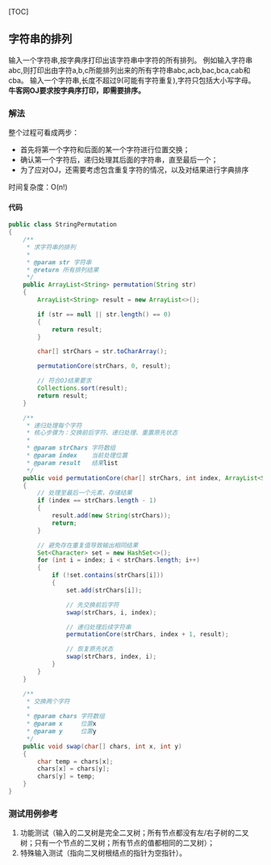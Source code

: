 [TOC]

## 字符串的排列

输入一个字符串,按字典序打印出该字符串中字符的所有排列。
例如输入字符串abc,则打印出由字符a,b,c所能排列出来的所有字符串abc,acb,bac,bca,cab和cba。
输入一个字符串,长度不超过9(可能有字符重复),字符只包括大小写字母。
**牛客网OJ要求按字典序打印，即需要排序。**

### 解法
整个过程可看成两步：
+ 首先将第一个字符和后面的某一个字符进行位置交换；
+ 确认第一个字符后，递归处理其后面的字符串，直至最后一个；
+ 为了应对OJ，还需要考虑包含重复字符的情况，以及对结果进行字典排序

时间复杂度：O(n!)


#### 代码
```java
public class StringPermutation
{
    /**
     * 求字符串的排列
     *
     * @param str 字符串
     * @return 所有排列结果
     */
    public ArrayList<String> permutation(String str)
    {
        ArrayList<String> result = new ArrayList<>();

        if (str == null || str.length() == 0)
        {
            return result;
        }

        char[] strChars = str.toCharArray();

        permutationCore(strChars, 0, result);

        // 符合OJ结果要求
        Collections.sort(result);
        return result;
    }

    /**
     * 递归处理每个字符
     * 核心步骤为：交换前后字符、递归处理、重置原先状态
     *
     * @param strChars 字符数组
     * @param index    当前处理位置
     * @param result   结果list
     */
    public void permutationCore(char[] strChars, int index, ArrayList<String> result)
    {
        // 处理至最后一个元素，存储结果
        if (index == strChars.length - 1)
        {
            result.add(new String(strChars));
            return;
        }

        // 避免存在重复值导致输出相同结果
        Set<Character> set = new HashSet<>();
        for (int i = index; i < strChars.length; i++)
        {
            if (!set.contains(strChars[i]))
            {
                set.add(strChars[i]);

                // 先交换前后字符
                swap(strChars, i, index);

                // 递归处理后续字符串
                permutationCore(strChars, index + 1, result);

                // 恢复原先状态
                swap(strChars, index, i);
            }
        }
    }

    /**
     * 交换两个字符
     *
     * @param chars 字符数组
     * @param x     位置x
     * @param y     位置y
     */
    public void swap(char[] chars, int x, int y)
    {
        char temp = chars[x];
        chars[x] = chars[y];
        chars[y] = temp;
    }
}
```



### 测试用例参考
1. 功能测试（输入的二叉树是完全二叉树；所有节点都没有左/右子树的二叉树；只有一个节点的二叉树；所有节点的值都相同的二叉树）；
2. 特殊输入测试（指向二叉树根结点的指针为空指针）。

